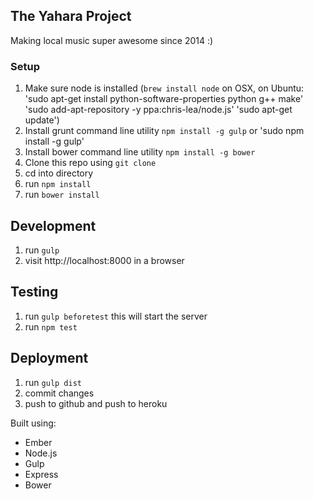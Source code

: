 ## The Yahara Project

Making local music super awesome since 2014 :)


### Setup
1. Make sure node is installed 
    (`brew install node` on OSX, 
    on Ubuntu: 
      'sudo apt-get install python-software-properties python g++ make'
      'sudo add-apt-repository -y ppa:chris-lea/node.js'
      'sudo apt-get update')
2. Install grunt command line utility `npm install -g gulp` or 'sudo npm install -g gulp'
3. Install bower command line utility `npm install -g bower`
3. Clone this repo using `git clone`
4. cd into directory
5. run `npm install`
6. run `bower install`

## Development
1. run `gulp`
2. visit http://localhost:8000 in a browser

## Testing
1. run `gulp beforetest` this will start the server
2. run `npm test`

## Deployment
1. run `gulp dist`
2. commit changes
3. push to github and push to heroku

Built using:
- Ember
- Node.js
- Gulp
- Express
- Bower
